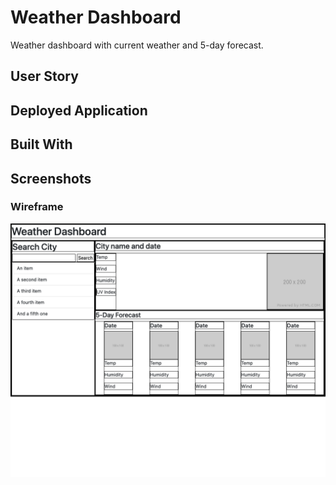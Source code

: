 # Weather Dashboard

Weather dashboard with current weather and 5-day forecast.

## User Story

## Deployed Application

[]()

## Built With

## Screenshots

### Wireframe

![Weather dashboard wireframe layout](assets/images/screenshots/dashboard-wireframe.png)
